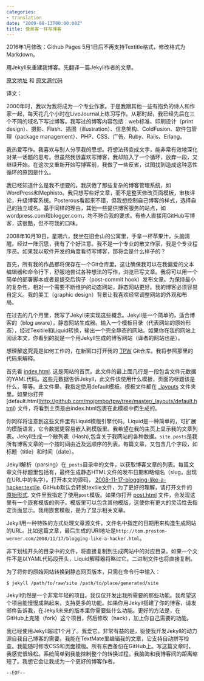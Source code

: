 ```yaml
---
categories:
- translation
date: "2009-08-13T00:00:00Z"
title: 像黑客一样写博客
---
```


2016年1月修改：Github Pages 5月1日后不再支持Textitle格式，修改格式为Markdown。

用Jekyll来重建我博客。先翻译一篇Jekyll作者的文章。

[原文地址](http://tom.preston-werner.com/2008/11/17/blogging-like-a-hacker.html) 和 [原文源代码](http://github.com/mojombo/tpw/raw/03fa4247b2f4ba620661d9025c336f167aa11ba2/_posts/2008-11-17-blogging-like-a-hacker.textile)

译文：

2000年时，我以为我将成为一个专业作家。于是我跟其他一些有抱负的诗人和作家一起，每天花几个小时在LiveJournal上练习写作。从那时起，我已经先后在三个不同的域名下写过博客。我写过的博客内容包括：web标准、印刷设计（print design）、摄影、Flash、插图（illustration）、信息架构、ColdFusion、软件包管理（package management）、PHP、CSS、广告、Ruby、Rails、Erlang。

我热爱写作。我喜欢与别人分享我的思想。将想法转变成文字，能非常有效地深化对某一话题的思考。但虽然我很喜欢写博客，我却陷入了一个循环，放弃一段，又继续开始。在这次又重新开始写博客前，我做了一些反省，试图找到造成这种恶性循环的原因是什么。

我已经知道什么是我不想要的。我厌倦了那些复杂的博客管理系统，如WordPress和Mephisto。我只想写些好文章，而不是整天修改页面模板，审核评论，升级博客系统。Posterous看起来不错，但我想控制自己博客的样式，选择自己的独立域名。基于同样的理由，其他一些提供博客服务的站点，如wordpress.com和blogger.com，均不符合我的要求。有些人直接用GitHub写博客，这很酷，但不符我的口味。

2008年10月19日，星期六，我坐在旧金山的公寓里，手拿一杯苹果汁，头脑清醒。经过一阵沉思，我有了个好注意。我不是一个专业的散文作家，我是个专业程序员。如果我以软件开发的角度看待写博客，那将会是什么样子的？

首先，所有我的作品都将保存在一个Git仓库里。这让确保我可以在我偏爱的文本编辑器和命令行下，舒服地尝试各种想法的写作，浏览已写文章。我将可以用一个简单的部署脚本或者是提交后钩子（post-commit hook）发布文章。为保持最小的复杂性，相对一个需要不断维护的动态网站，静态网站更好。我的博客必须容易自定义。我的美工（graphic design）背景让我喜欢经常调整网站的外观和布局。

在过去的几个月里，我写了Jekyll来实现这些概念。Jekyll是一个简单的，适合博客的（blog aware），静态网站生成器。输入一个模板目录（代表网站的原始形态），经过Texitile和Liquid转换，输出一个完全静态的网站。如果你在我的网站上阅读本文，你看到的就是一个用Jekyll生成的博客网站（译者的网站也是）。

想理解这究竟是如何工作的，在新窗口打开我的 [TPW](http://github.com/mojombo/tpw) Git仓库。我将参照那里的代码来解释。

首先看 [index.html](http://github.com/mojombo/tpw/tree/master/index.html). 这是网站的首页。此文件的最上面几行是一段包含文件元数据的YAML代码。这些元数据告诉Jekyll，此文件该使用什么模板，页面的标题该是什么，等等。此文件里，我指定使用default模板。模板文件都在 [_layouts](http://github.com/mojombo/tpw/tree/master/_layouts) 文件夹里。如果你打开 [default.html]http://github.com/mojombo/tpw/tree/master/_layouts/default.html) 文件，将看到主页是由index.html包裹在此模板中而生成的。

你同样将注意到这些文件里有Liquid模版引擎代码。Liquid是一种简单的，可扩展的模版语言，它令数据更容易嵌入到模版里。我希望在我的主页上显示我的文章列表。Jekyll生成一个散列表（Hash),包含关于我网站的各种数据。<code>site.posts</code>是我所有博客文章的一个按时间由近及远顺序的列表。每篇文章，又包含几个字段，如标题（title）和时间（date）。

Jekyll解析（parsing）在`_posts`目录中的文件，以获取博客文章的列表。每篇文章文件标题里包括有，最终生成静态HTML文件的发布日期和略缩名（slug，出现在URL中的名字）。打开本文的源码， [2008-11-17-blogging-like-a-hacker.textile](http://github.com/mojombo/tpw/tree/master/_posts/2008-11-17-blogging-like-a-hacker.textile). GitHub默认会转换textile文件，为了更好的理解，请打开文件的 [原始形式](http://github.com/mojombo/tpw/tree/master/_posts/2008-11-17-blogging-like-a-hacker.textile?raw=true). 文件里我指定了使用`post`模版。如果你打开 [post.html](http://github.com/mojombo/tpw/blob/03fa4247b2f4ba620661d9025c336f167aa11ba2/_layouts/post.html) 文件，会发现这里有一个嵌套模版的例子。模版里可以包含其他模版，这使你有更大的灵活性去指定页面显示。我用嵌套模版，是为了显示相关文章。

Jekyll用一种特殊的方式处理文章源文件。文件名中指定的日期用来构造生成网站的URL。比如这篇文章，最后生成的URl地址是`http://tom.preston-werner.com/2008/11/17/blogging-like-a-hacker.html`。

非下划线开头的目录中的文件，将直接复制到生成网站中的对应目录。如果一个文件不是以YAML代码段开头，Liquid解释器将略过它。二进制文件也将直接复制。

为了将你的原始网站转换到静态网页版本，只需在命令行中输入：

<pre class="terminal"><code>$ jekyll /path/to/raw/site /path/to/place/generated/site</code></pre>

Jekyll仍然是一个非常年轻的项目。我仅仅开发出我所需要的那些功能。我希望这个项目能慢慢成熟起来，支持更多的功能。如果你用Jekyll搭建了你的博客，请发邮件告诉我，在Jekyll未来的版本里你需要些什么功能。更好的方法是，在GitHub上克隆（fork）这个项目，然后修改（hack），加上你自己需要的功能。

我已经使用Jekyll超过1个月了。我爱它。非常有益的是，驱使我开发Jekyll的动力源自我自己博客的需要。我能在TextMate里编辑我的文章，它支持自动拼写检查。我能随时修改CSS和页面模版。所有东西备份在GitHub上。写这篇文章时，我感觉很轻松。系统简单到我能控制整个的转换过程。我脑海和我博客间的距离缩短了。我想它会让我成为一个更好的博客作者。

<code>--EOF--</code>
